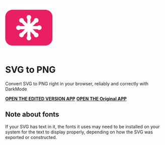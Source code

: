 <a href="https://bobjoerules.github.io/svg-to-png-darkmode/">
  <img height="150" src="https://raw.githubusercontent.com/vincerubinetti/svg-to-png/main/public/logo.png?raw=true">
</a>

# SVG to PNG

Convert SVG to PNG right in your browser, reliably and correctly with DarkMode

[**OPEN THE EDITED VERSION APP**](https://bobjoerules.github.io/svg-to-png-darkmode/)
[**OPEN THE Original APP**](https://bobjoerules.github.io/svg-to-png-darkmode/)

## Note about fonts

If your SVG has text in it, the fonts it uses may need to be installed on your system for the text to display properly, depending on how the SVG was exported or constructed.

